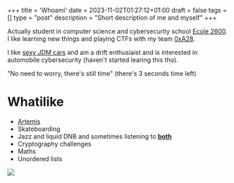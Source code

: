 +++
title = 'Whoami'
date = 2023-11-02T01:27:12+01:00
draft = false
tags = []
type = "post"
description = "Short description of me and myself"
+++

Actually student in computer science and cybersecurity school [Ecole 2600](https://ecole2600.com/).
I like learning new things and playing CTFs with my team [0xA28](https://ctftime.org/team/272956).

I like [sexy JDM cars](https://i.pinimg.com/originals/2b/de/7d/2bde7d14133968f97d6c4dd898edb989.gif) 
and am a drift enthusiaist and is interested in automobile cybersecurity (haven't started learing this tho).

"No need to worry, there's still time"  (there's 3 seconds time left)

# Whatilike

- [Artemis](https://preview.redd.it/jz3chix0inn41.jpg?auto=webp&s=28c4216e9978327f0936b46aa91a49da94fa7596)
- Skateboarding
- Jazz and liquid DNB and sometimes listening to **[both](https://youtu.be/-m8GcQ6dyn0)**
- Cryptography challenges
- Maths
- Unordered lists


<img align="center" src="https://media.giphy.com/media/xUA7aWqpFoJlGVp0be/giphy.gif"> 